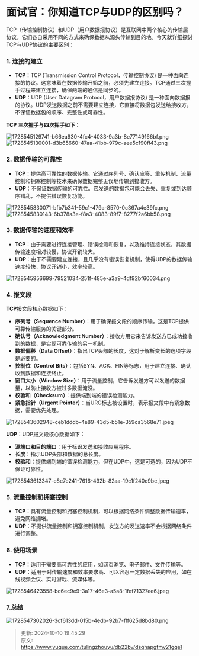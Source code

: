 # 面试官：你知道TCP与UDP的区别吗？

TCP（传输控制协议）和UDP（用户数据报协议）是互联网中两个核心的传输层协议，它们各自采用不同的方式来确保数据从源头传输到目的地。今天就详细探讨TCP与UDP协议的主要区别：

### 1. 连接的建立
+ **TCP**：TCP (Transmission Control Protocol，传输控制协议) 是一种面向连接的协议。这意味着在数据传输开始之前，必须先建立连接。TCP通过三次握手过程来建立连接，确保两端的通信是同步的。
+ **UDP**：UDP (User Datagram Protocol，用户数据报协议) 是一种面向数据报的协议。UDP发送数据之前不需要建立连接，它直接将数据包发送给接收方，不保证数据包的顺序、完整性或可靠性。

**TCP 三次握手与四次挥手如下：**

![1728545129741-b66ea930-4fc4-4033-9a3b-8e77149166bf.png](./img/-E1tuxN-Xvss4r_n/1728545129741-b66ea930-4fc4-4033-9a3b-8e77149166bf-479886.png)![1728545130001-d3b65660-47aa-41bb-979c-aee5c190ff43.png](./img/-E1tuxN-Xvss4r_n/1728545130001-d3b65660-47aa-41bb-979c-aee5c190ff43-733356.png)

### 2. 数据传输的可靠性
+ **TCP**：提供高可靠性的数据传输。它通过序列号、确认应答、重传机制、流量控制和拥塞控制等技术来确保数据完整无误地传输到接收方。
+ **UDP**：不保证数据传输的可靠性。它发送的数据包可能会丢失、重复或到达顺序错乱，不提供错误恢复功能。

![1728545830071-bfb7b341-59c1-479a-8570-0c367a4e39fc.png](./img/-E1tuxN-Xvss4r_n/1728545830071-bfb7b341-59c1-479a-8570-0c367a4e39fc-257604.png)![1728545830143-6b378a3e-f8a3-4083-89f7-8277f2a6bb58.png](./img/-E1tuxN-Xvss4r_n/1728545830143-6b378a3e-f8a3-4083-89f7-8277f2a6bb58-368180.png)

### 3. 数据传输的速度和效率
+ **TCP**：由于需要进行连接管理、错误检测和恢复，以及维持连接状态，其数据传输速度相对较慢，协议开销较大。
+ **UDP**：由于不需要建立连接，且几乎没有错误恢复机制，使得UDP的数据传输速度较快，协议开销小，效率较高。

![1728545956699-79521034-251f-485e-a3a9-4df92bf60034.png](./img/-E1tuxN-Xvss4r_n/1728545956699-79521034-251f-485e-a3a9-4df92bf60034-952688.png)

### 4. 报文段
**TCP**报文段核心数据如下：

+ **序列号（Sequence Number）**：用于确保报文段的顺序传输，这是TCP提供可靠传输服务的关键部分。
+ **确认号（Acknowledgment Number）**：接收方用它来告诉发送方已成功接收到的数据，是实现可靠传输的另一机制。
+ **数据偏移（Data Offset）**：指出TCP头部的长度，这对于解析变长的选项字段是必要的。
+ **控制位（Control Bits）**：包括SYN、ACK、FIN等标志，用于建立连接、确认收到数据和连接终止。
+ **窗口大小（Window Size）**：用于流量控制，它告诉发送方可以发送的数据量，以防止接收方被过多数据淹没。
+ **校验和（Checksum）**：提供端到端的错误检测能力。
+ **紧急指针（Urgent Pointer）**：当URG标志被设置时，表示报文段中有紧急数据，需要优先处理。

![1728543602948-ceb1dddb-4e89-43d5-b51e-359ca3568e71.jpeg](./img/-E1tuxN-Xvss4r_n/1728543602948-ceb1dddb-4e89-43d5-b51e-359ca3568e71-454815.jpeg)

**UDP**：UDP报文段核心数据如下：

+ **源端口和目的端口**：用于标识发送和接收应用程序。
+ **长度**：指示UDP头部和数据的总长度。
+ **校验和**：提供端到端的错误检测能力，但在UDP中，这是可选的，因为UDP不保证可靠性。

![1728543613347-e8e7e241-7616-492b-82aa-19c1f240e9be.jpeg](./img/-E1tuxN-Xvss4r_n/1728543613347-e8e7e241-7616-492b-82aa-19c1f240e9be-501349.jpeg)

### 5. 流量控制和拥塞控制
+ **TCP**：具有流量控制和拥塞控制机制，可以根据网络条件调整数据传输速率，避免网络拥堵。
+ **UDP**：不提供流量控制和拥塞控制机制，发送方的发送速率不会根据网络条件进行调整。

### 6. 使用场景
+ **TCP**：适用于需要高可靠性的应用，如网页浏览、电子邮件、文件传输等。
+ **UDP**：适用于对传输速度和效率要求高、可以容忍一定数据丢失的应用，如在线视频会议、实时游戏、流媒体等。

![1728546423558-bc6ec9e9-3a17-46e3-a5a8-1fef71327ee6.jpeg](./img/-E1tuxN-Xvss4r_n/1728546423558-bc6ec9e9-3a17-46e3-a5a8-1fef71327ee6-508393.jpeg)

### 7.总结
![1728547302026-3cf613dd-015b-4edb-92b7-fff625d8bd80.png](./img/-E1tuxN-Xvss4r_n/1728547302026-3cf613dd-015b-4edb-92b7-fff625d8bd80-800637.png)



> 更新: 2024-10-10 19:45:29  
> 原文: <https://www.yuque.com/tulingzhouyu/db22bv/dsqhapgfmv21gqe1>
